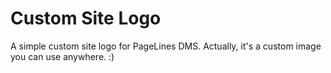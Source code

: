 # Custom Site Logo

A simple custom site logo for PageLines DMS.  Actually, it's a custom image you can use anywhere. :)